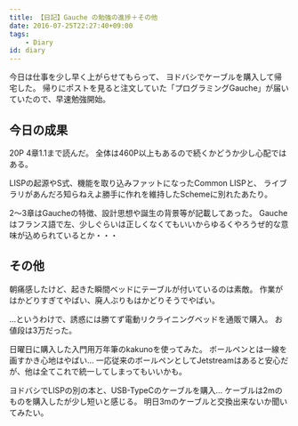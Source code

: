 ```yaml
---
title: 【日記】Gauche の勉強の進捗＋その他
date: 2016-07-25T22:27:40+09:00
tags:
    - Diary
id: diary
---
```


今日は仕事を少し早く上がらせてもらって、
ヨドバシでケーブルを購入して帰宅した。
帰りにポストを見ると注文していた「プログラミングGauche」が届いていたので、早速勉強開始。

<!-- more -->

## 今日の成果

20P 4章1.1まで読んだ。
全体は460P以上もあるので続くかどうか少し心配ではある。

LISPの起源やS式、機能を取り込みファットになったCommon LISPと、
ライブラリがあんだろ知らねえよ勝手に作れを維持したSchemeに別れたあたり。

2〜3章はGaucheの特徴、設計思想や誕生の背景等が記載してあった。
Gaucheはフランス語で左、少しぐらいは正しくなくてもいいからゆるくやろうぜ的な意味が込められているとか・・・

## その他

朝痛感したけど、起きた瞬間ベッドにテーブルが付いているのは素敵。
作業がはかどりすぎてやばい、廃人ぶりもはかどりそうでやばい。

…というわけで、誘惑には勝てず電動リクライニングベッドを通販で購入。
お値段は3万だった。

日曜日に購入した入門用万年筆のkakunoを使ってみた。
ボールペンとは一線を画すかき心地はやばい…
一応従来のボールペンとしてJetstreamはあると安心だが、他は全てこれで統一してしまってもいいかも。

ヨドバシでLISPの別の本と、USB-TypeCのケーブルを購入…
ケーブルは2mのものを購入したが少し短いと感じる。
明日3mのケーブルと交換出来ないか聞いてみたい。

